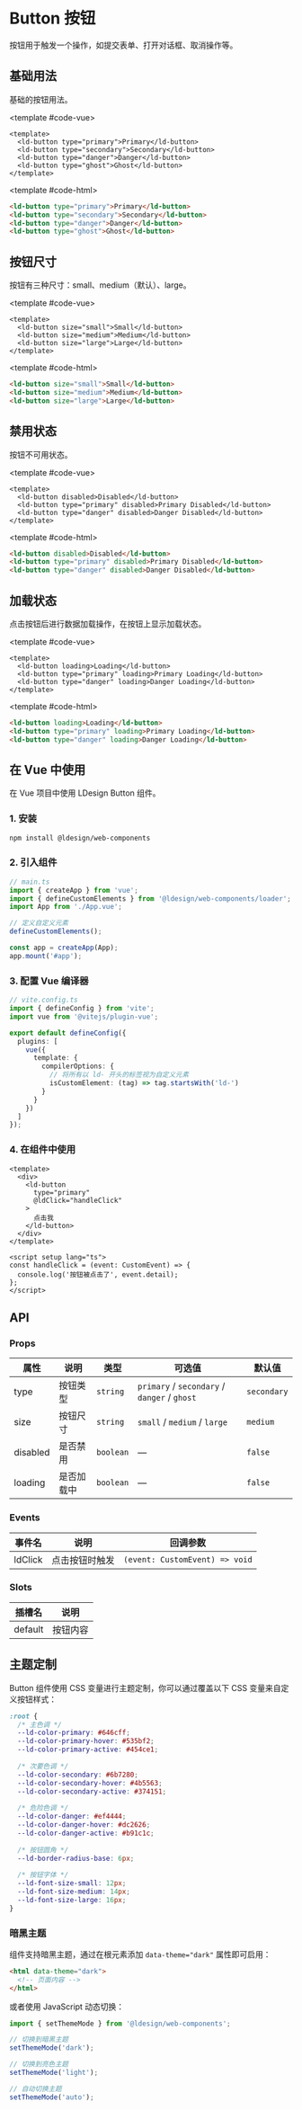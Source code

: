 # Button 按钮

按钮用于触发一个操作，如提交表单、打开对话框、取消操作等。

## 基础用法

基础的按钮用法。

<ComponentDemo title="基础按钮" description="Button 组件提供了四种基础类型：primary、secondary、danger 和 ghost。">
  <template #demo>
    <ld-button type="primary">Primary</ld-button>
    <ld-button type="secondary">Secondary</ld-button>
    <ld-button type="danger">Danger</ld-button>
    <ld-button type="ghost">Ghost</ld-button>
  </template>
  
  <template #code-vue>

```vue
<template>
  <ld-button type="primary">Primary</ld-button>
  <ld-button type="secondary">Secondary</ld-button>
  <ld-button type="danger">Danger</ld-button>
  <ld-button type="ghost">Ghost</ld-button>
</template>
```

  </template>
  
  <template #code-html>

```html
<ld-button type="primary">Primary</ld-button>
<ld-button type="secondary">Secondary</ld-button>
<ld-button type="danger">Danger</ld-button>
<ld-button type="ghost">Ghost</ld-button>
```

  </template>
</ComponentDemo>

## 按钮尺寸

按钮有三种尺寸：small、medium（默认）、large。

<ComponentDemo title="按钮尺寸" description="通过设置 size 属性来配置按钮的尺寸。">
  <template #demo>
    <ld-button size="small">Small</ld-button>
    <ld-button size="medium">Medium</ld-button>
    <ld-button size="large">Large</ld-button>
  </template>
  
  <template #code-vue>

```vue
<template>
  <ld-button size="small">Small</ld-button>
  <ld-button size="medium">Medium</ld-button>
  <ld-button size="large">Large</ld-button>
</template>
```

  </template>
  
  <template #code-html>

```html
<ld-button size="small">Small</ld-button>
<ld-button size="medium">Medium</ld-button>
<ld-button size="large">Large</ld-button>
```

  </template>
</ComponentDemo>

## 禁用状态

按钮不可用状态。

<ComponentDemo title="禁用状态" description="添加 disabled 属性即可让按钮处于不可用状态。">
  <template #demo>
    <ld-button disabled>Disabled</ld-button>
    <ld-button type="primary" disabled>Primary Disabled</ld-button>
    <ld-button type="danger" disabled>Danger Disabled</ld-button>
  </template>
  
  <template #code-vue>

```vue
<template>
  <ld-button disabled>Disabled</ld-button>
  <ld-button type="primary" disabled>Primary Disabled</ld-button>
  <ld-button type="danger" disabled>Danger Disabled</ld-button>
</template>
```

  </template>
  
  <template #code-html>

```html
<ld-button disabled>Disabled</ld-button>
<ld-button type="primary" disabled>Primary Disabled</ld-button>
<ld-button type="danger" disabled>Danger Disabled</ld-button>
```

  </template>
</ComponentDemo>

## 加载状态

点击按钮后进行数据加载操作，在按钮上显示加载状态。

<ComponentDemo title="加载状态" description="添加 loading 属性即可让按钮处于加载状态。">
  <template #demo>
    <ld-button loading>Loading</ld-button>
    <ld-button type="primary" loading>Primary Loading</ld-button>
    <ld-button type="danger" loading>Danger Loading</ld-button>
  </template>
  
  <template #code-vue>

```vue
<template>
  <ld-button loading>Loading</ld-button>
  <ld-button type="primary" loading>Primary Loading</ld-button>
  <ld-button type="danger" loading>Danger Loading</ld-button>
</template>
```

  </template>
  
  <template #code-html>

```html
<ld-button loading>Loading</ld-button>
<ld-button type="primary" loading>Primary Loading</ld-button>
<ld-button type="danger" loading>Danger Loading</ld-button>
```

  </template>
</ComponentDemo>

## 在 Vue 中使用

在 Vue 项目中使用 LDesign Button 组件。

### 1. 安装

```bash
npm install @ldesign/web-components
```

### 2. 引入组件

```typescript
// main.ts
import { createApp } from 'vue';
import { defineCustomElements } from '@ldesign/web-components/loader';
import App from './App.vue';

// 定义自定义元素
defineCustomElements();

const app = createApp(App);
app.mount('#app');
```

### 3. 配置 Vue 编译器

```typescript
// vite.config.ts
import { defineConfig } from 'vite';
import vue from '@vitejs/plugin-vue';

export default defineConfig({
  plugins: [
    vue({
      template: {
        compilerOptions: {
          // 将所有以 ld- 开头的标签视为自定义元素
          isCustomElement: (tag) => tag.startsWith('ld-')
        }
      }
    })
  ]
});
```

### 4. 在组件中使用

```vue
<template>
  <div>
    <ld-button 
      type="primary" 
      @ldClick="handleClick"
    >
      点击我
    </ld-button>
  </div>
</template>

<script setup lang="ts">
const handleClick = (event: CustomEvent) => {
  console.log('按钮被点击了', event.detail);
};
</script>
```

## API

### Props

| 属性 | 说明 | 类型 | 可选值 | 默认值 |
|------|------|------|--------|--------|
| type | 按钮类型 | `string` | `primary` / `secondary` / `danger` / `ghost` | `secondary` |
| size | 按钮尺寸 | `string` | `small` / `medium` / `large` | `medium` |
| disabled | 是否禁用 | `boolean` | — | `false` |
| loading | 是否加载中 | `boolean` | — | `false` |

### Events

| 事件名 | 说明 | 回调参数 |
|--------|------|----------|
| ldClick | 点击按钮时触发 | `(event: CustomEvent) => void` |

### Slots

| 插槽名 | 说明 |
|--------|------|
| default | 按钮内容 |

## 主题定制

Button 组件使用 CSS 变量进行主题定制，你可以通过覆盖以下 CSS 变量来自定义按钮样式：

```css
:root {
  /* 主色调 */
  --ld-color-primary: #646cff;
  --ld-color-primary-hover: #535bf2;
  --ld-color-primary-active: #454ce1;
  
  /* 次要色调 */
  --ld-color-secondary: #6b7280;
  --ld-color-secondary-hover: #4b5563;
  --ld-color-secondary-active: #374151;
  
  /* 危险色调 */
  --ld-color-danger: #ef4444;
  --ld-color-danger-hover: #dc2626;
  --ld-color-danger-active: #b91c1c;
  
  /* 按钮圆角 */
  --ld-border-radius-base: 6px;
  
  /* 按钮字体 */
  --ld-font-size-small: 12px;
  --ld-font-size-medium: 14px;
  --ld-font-size-large: 16px;
}
```

### 暗黑主题

组件支持暗黑主题，通过在根元素添加 `data-theme="dark"` 属性即可启用：

```html
<html data-theme="dark">
  <!-- 页面内容 -->
</html>
```

或者使用 JavaScript 动态切换：

```javascript
import { setThemeMode } from '@ldesign/web-components';

// 切换到暗黑主题
setThemeMode('dark');

// 切换到亮色主题
setThemeMode('light');

// 自动切换主题
setThemeMode('auto');
```